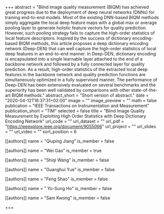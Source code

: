 +++
abstract = "Blind image quality measurement (BIQM) has achieved great progress due to the deployment of deep neural networks (DNNs) for training end-to-end models. Most of the existing DNN-based BIQM methods simply aggregate the local deep feature maps with a global max or average pooling layer to generate holistic feature vectors for quality prediction. However, such pooling strategy fails to capture the high-order statistics of local feature descriptors. Inspired by the success of dictionary encoding-based BIQM methods, this article proposes a deep dictionary encoding network (Deep-DEN) that can well capture the high-order statistics of local deep features in an end-to-end manner. In Deep-DEN, dictionary encoding is encapsulated into a single learnable layer attached to the end of a backbone network and followed by a fully connected layer for quality prediction. As a result, high-order statistics of the extracted local deep features in the backbone network and quality prediction functions are simultaneously optimized in a fully supervised manner. The performance of Deep-DEN has been extensively evaluated on several benchmarks and the superiority has been well validated by comparisons with other state-of-the-art BIQM methods."
abstract_short = "Short version of abstract."
date = "2020-04-12T16:37:31+02:00"
image = ""
image_preview = ""
math = false
publication = "IEEE Transactions on Instrumentation and Measurement"
publication_short = "TIM"
selected = false
title = "Blind Image Quality Measurement by Exploiting High Order Statistics with Deep Dictionary Encoding Network"
url_code = ""
url_dataset = ""
url_pdf = "https://ieeexplore.ieee.org/document/9055066"
url_project = ""
url_slides = ""
url_video = ""
sort_position = 6

[[authors]]
    name = "Qiuping Jiang"
    is_member = false

[[authors]]
    name = "Wei Gao"
    is_member = true

[[authors]]
    name = "Shiqi Wang"
    is_member = false

[[authors]]
    name = "Guanghui Yue"
    is_member = false

[[authors]]
    name = "Feng Shao"
    is_member = false

[[authors]]
    name = " Yo-Sung Ho"
    is_member = false

[[authors]]
    name = "Sam Kwong"
    is_member = false



+++



